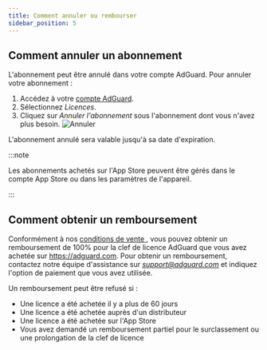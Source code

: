```yaml
---
title: Comment annuler ou rembourser
sidebar_position: 5
---
```


## Comment annuler un abonnement

L'abonnement peut être annulé dans votre compte AdGuard. Pour annuler votre abonnement :

 1. Accédez à votre [compte AdGuard](https://adguardaccount.com/).
 1. Sélectionnez *Licences*.
 1. Cliquez sur *Annuler l'abonnement* sous l'abonnement dont vous n'avez plus besoin. ![Annuler](https://cdn.adtidy.org/content/kb/ad_blocker/general/newaccount-cancel-sub.png)

 L'abonnement annulé sera valable jusqu'à sa date d'expiration.

:::note

Les abonnements achetés sur l'App Store peuvent être gérés dans le compte App Store ou dans les paramètres de l'appareil.

:::

## Comment obtenir un remboursement

Conformément à nos [conditions de vente ](https://adguard.com/terms-of-sale.html), vous pouvez obtenir un remboursement de 100% pour la clef de licence AdGuard que vous avez achetée sur https://adguard.com. Pour obtenir un remboursement, contactez notre équipe d'assistance sur *support@adguard.com* et indiquez l'option de paiement que vous avez utilisée.

Un remboursement peut être refusé si :

- Une licence a été achetée il y a plus de 60 jours
- Une licence a été achetée auprès d'un distributeur
- Une licence a été achetée sur l'App Store
- Vous avez demandé un remboursement partiel pour le surclassement ou une prolongation de la clef de licence
